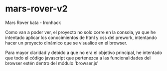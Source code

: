# mars-rover-v2
Mars Rover kata - Ironhack

Como van a poder ver, el proyecto no solo corre en la consola, ya que he intentado aplicar los conocimientos de html y css 
del prework, intentando hacer un proyecto dinámico que se visualice en el browser.

Para mayor claridad y debido a que no era el objetivo principal, he intentado que todo el código javascript que pertenezca 
a las funcionalidades del browser estén dentro del módulo 'browser.js'
